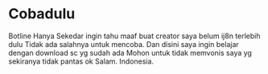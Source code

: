 # Cobadulu
Botline
Hanya Sekedar ingin tahu maaf buat creator saya belum ij8n terlebih dulu 
Tidak ada salahnya untuk mencoba. 
Dan disini saya ingin belajar dengan download sc yg sudah ada
Mohon untuk tidak memvonis saya yg sekiranya tidak pantas ok
Salam. Indonesia. 
